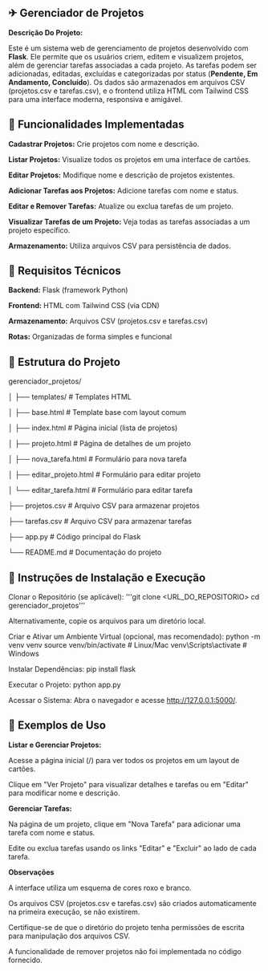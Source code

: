 ## ✈ Gerenciador de Projetos

**Descrição Do Projeto:**

Este é um sistema web de gerenciamento de projetos desenvolvido com **Flask**. Ele permite que os usuários criem, editem e visualizem projetos, além de gerenciar tarefas associadas a cada projeto. As tarefas podem ser adicionadas, editadas, excluídas e categorizadas por status (**Pendente, Em Andamento, Concluído**). Os dados são armazenados em arquivos CSV (projetos.csv e tarefas.csv), e o frontend utiliza HTML com Tailwind CSS para uma interface moderna, responsiva e amigável.

## 🛴 Funcionalidades Implementadas

**Cadastrar Projetos:** Crie projetos com nome e descrição.

**Listar Projetos:** Visualize todos os projetos em uma interface de cartões.

**Editar Projetos:** Modifique nome e descrição de projetos existentes.

**Adicionar Tarefas aos Projetos:** Adicione tarefas com nome e status.

**Editar e Remover Tarefas:** Atualize ou exclua tarefas de um projeto.

**Visualizar Tarefas de um Projeto:** Veja todas as tarefas associadas a um projeto específico.

**Armazenamento:** Utiliza arquivos CSV para persistência de dados.


## 🚤 Requisitos Técnicos

**Backend:** Flask (framework Python)

**Frontend:** HTML com Tailwind CSS (via CDN)

**Armazenamento:** Arquivos CSV (projetos.csv e tarefas.csv)

**Rotas:** Organizadas de forma simples e funcional

## 🚗 Estrutura do Projeto

gerenciador_projetos/

│
├── templates/              # Templates HTML

│   ├── base.html           # Template base com layout comum

│   ├── index.html          # Página inicial (lista de projetos)

│   ├── projeto.html        # Página de detalhes de um projeto

│   ├── nova_tarefa.html    # Formulário para nova tarefa

│   ├── editar_projeto.html # Formulário para editar projeto

│   └── editar_tarefa.html  # Formulário para editar tarefa

├── projetos.csv            # Arquivo CSV para armazenar projetos

├── tarefas.csv             # Arquivo CSV para armazenar tarefas

├── app.py                  # Código principal do Flask

└── README.md               # Documentação do projeto



## 🚅 Instruções de Instalação e Execução

Clonar o Repositório (se aplicável):
'''git clone <URL_DO_REPOSITORIO>
cd gerenciador_projetos'''

Alternativamente, copie os arquivos para um diretório local.

Criar e Ativar um Ambiente Virtual (opcional, mas recomendado):
python -m venv venv
source venv/bin/activate  # Linux/Mac
venv\Scripts\activate     # Windows


Instalar Dependências:
pip install flask


Executar o Projeto:
python app.py


Acessar o Sistema:
Abra o navegador e acesse http://127.0.0.1:5000/.


## 🚒 Exemplos de Uso

**Listar e Gerenciar Projetos:**

Acesse a página inicial (/) para ver todos os projetos em um layout de cartões.

Clique em "Ver Projeto" para visualizar detalhes e tarefas ou em "Editar" para modificar nome e descrição.


**Gerenciar Tarefas:**

Na página de um projeto, clique em "Nova Tarefa" para adicionar uma tarefa com nome e status.

Edite ou exclua tarefas usando os links "Editar" e "Excluir" ao lado de cada tarefa.



**Observações**

A interface utiliza um esquema de cores roxo e branco.

Os arquivos CSV (projetos.csv e tarefas.csv) são criados automaticamente na primeira execução, se não existirem.

Certifique-se de que o diretório do projeto tenha permissões de escrita para manipulação dos arquivos CSV.

A funcionalidade de remover projetos não foi implementada no código fornecido.

